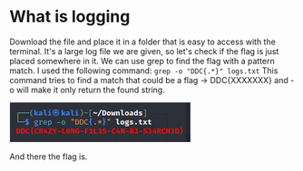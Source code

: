 # What is logging

Download the file and place it in a folder that is easy to access with the terminal. It's a large log file we are given, so let's check if the flag is just placed somewhere in it. We can use grep to find the flag with a pattern match. I used the following command:
`grep -o "DDC{.*}" logs.txt`
This command tries to find a match that could be a flag -> DDC{XXXXXXX} and -o will make it only return the found string.

![Step 1](./images/1_step.PNG)

And there the flag is.
